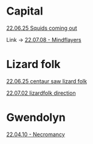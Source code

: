 # Capital
[22.06.25 Squids coming out](../1%20-%20Insights/22.06.25%20Squids%20coming%20out.md)

Link -> [22.07.08 - Mindflayers](22.07.08%20-%20Mindflayers.md)

# Lizard folk
[22.06.25 centaur saw lizard folk](../1%20-%20Insights/22.06.25%20centaur%20saw%20lizard%20folk.md)

[22.07.02 lizardfolk direction](../1%20-%20Insights/22.07.02%20lizardfolk%20direction.md)

# Gwendolyn
[22.04.10 - Necromancy](../1%20-%20Insights/22.04.10%20-%20Necromancy.md)
